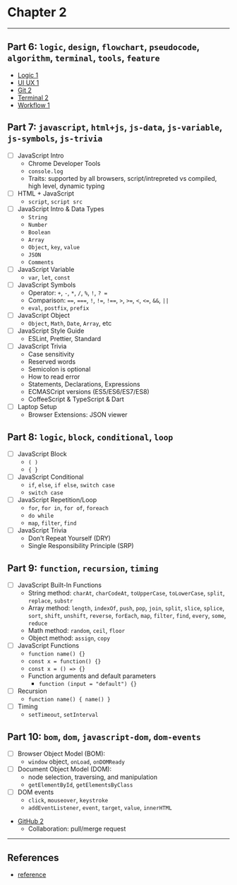 # Chapter 2

---

## Part 6: `logic`, `design`, `flowchart`, `pseudocode`, `algorithm`, `terminal`, `tools`, `feature`

* [Logic 1](./module-logic-1/README.md)
* [UI UX 1](./module-uiux-1/README.md)
* [Git 2](./module-git-2/README.md)
* [Terminal 2](./module-terminal-2/README.md)
* [Workflow 1](./module-workflow-1/README.md)

## Part 7: `javascript`, `html+js`, `js-data`, `js-variable`, `js-symbols`, `js-trivia`

* [ ] JavaScript Intro
  * Chrome Developer Tools
  * `console.log`
  * Traits: supported by all browsers, script/intrepreted vs compiled, high level, dynamic typing
* [ ] HTML + JavaScript
  * `script`, `script src`
* [ ] JavaScript Intro & Data Types
  * `String`
  * `Number`
  * `Boolean`
  * `Array`
  * `Object`, `key`, `value`
  * `JSON`
  * `Comments`
* [ ] JavaScript Variable
  * `var`, `let`, `const`
* [ ] JavaScript Symbols
  * Operator: `+`, `-`, `*`, `/`, `%`, `!`, `? =`
  * Comparison: `==`, `===`, `!`, `!=`, `!==`, `>`, `>=`, `<`, `<=`, `&&`, `||`
  * `eval`, `postfix`, `prefix`
* [ ] JavaScript Object
  * `Object`, `Math`, `Date`, `Array`, etc
* [ ] JavaScript Style Guide
  * ESLint, Prettier, Standard
* [ ] JavaScript Trivia
  * Case sensitivity
  * Reserved words
  * Semicolon is optional
  * How to read error
  * Statements, Declarations, Expressions
  * ECMASCript versions (ES5/ES6/ES7/ES8)
  * CoffeeScript & TypeScript & Dart
* [ ] Laptop Setup
  * Browser Extensions: JSON viewer

## Part 8: `logic`, `block`, `conditional`, `loop`

* [ ] JavaScript Block
  * `( )`
  * `{ }`
* [ ] JavaScript Conditional
  * `if`, `else`, `if else`, `switch case`
  * `switch case`
* [ ] JavaScript Repetition/Loop
  * `for`, `for in`, `for of`, `foreach`
  * `do while`
  * `map`, `filter`, `find`
* [ ] JavaScript Trivia
  * Don't Repeat Yourself (DRY)
  * Single Responsibility Principle (SRP)

## Part 9: `function`, `recursion`, `timing`

* [ ] JavaScript Built-In Functions
  * String method: `charAt`, `charCodeAt`, `toUpperCase`, `toLowerCase`, `split`, `replace`, `substr`
  * Array method: `length`, `indexOf`, `push`, `pop`, `join`, `split`, `slice`, `splice`, `sort`, `shift`, `unshift`, `reverse`, `forEach`, `map`, `filter`, `find`, `every`, `some`, `reduce`
  * Math method: `random`, `ceil`, `floor`
  * Object method: `assign`, `copy`
* [ ] JavaScript Functions
  * `function name() {}`
  * `const x = function() {}`
  * `const x = () => {}`
  * Function arguments and default parameters
    * `function (input = "default") {}`
* [ ] Recursion
  * `function name() { name() }`
* [ ] Timing
  * `setTimeout`, `setInterval`

## Part 10: `bom`, `dom`, `javascript-dom`, `dom-events`

* [ ] Browser Object Model (BOM):
  * `window` object, `onLoad`, `onDOMReady`
* [ ] Document Object Model (DOM):
  * node selection, traversing, and manipulation
  * `getElementById`, `getElementsByClass`
* [ ] DOM events
  * `click`, `mouseover`, `keystroke`
  * `addEventListener`, `event`, `target`, `value`, `innerHTML`
* [GitHub 2](./module-github-2/README.md)
  * Collaboration: pull/merge request

---

## References

* [reference](url)
